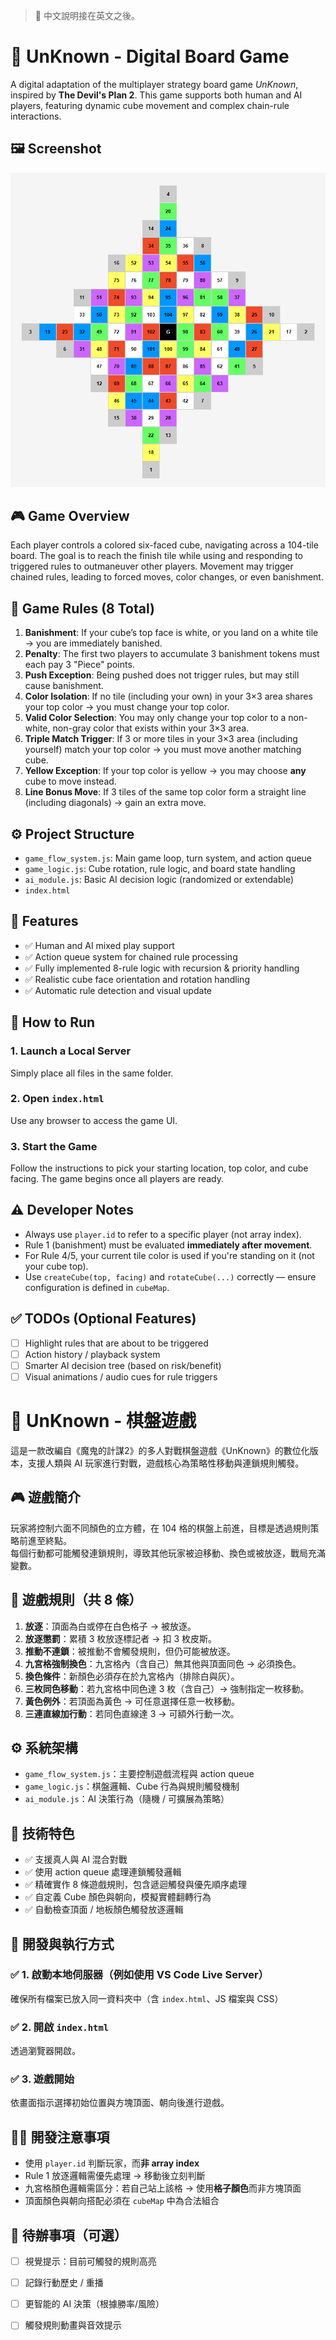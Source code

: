 > 📙 中文說明接在英文之後。

# 🧩 UnKnown - Digital Board Game

A digital adaptation of the multiplayer strategy board game *UnKnown*, inspired by **The Devil's Plan 2**. This game supports both human and AI players, featuring dynamic cube movement and complex chain-rule interactions.

## 🖼️ Screenshot

![Game Screenshot](./unknown.png)

## 🎮 Game Overview

Each player controls a colored six-faced cube, navigating across a 104-tile board. The goal is to reach the finish tile while using and responding to triggered rules to outmaneuver other players. Movement may trigger chained rules, leading to forced moves, color changes, or even banishment.

## 📜 Game Rules (8 Total)

1. **Banishment**: If your cube’s top face is white, or you land on a white tile → you are immediately banished.
2. **Penalty**: The first two players to accumulate 3 banishment tokens must each pay 3 "Piece" points.
3. **Push Exception**: Being pushed does not trigger rules, but may still cause banishment.
4. **Color Isolation**: If no tile (including your own) in your 3×3 area shares your top color → you must change your top color.
5. **Valid Color Selection**: You may only change your top color to a non-white, non-gray color that exists within your 3×3 area.
6. **Triple Match Trigger**: If 3 or more tiles in your 3×3 area (including yourself) match your top color → you must move another matching cube.
7. **Yellow Exception**: If your top color is yellow → you may choose **any** cube to move instead.
8. **Line Bonus Move**: If 3 tiles of the same top color form a straight line (including diagonals) → gain an extra move.

## ⚙️ Project Structure

- `game_flow_system.js`: Main game loop, turn system, and action queue
- `game_logic.js`: Cube rotation, rule logic, and board state handling
- `ai_module.js`: Basic AI decision logic (randomized or extendable)
- `index.html`

## 🧠 Features

- ✅ Human and AI mixed play support
- ✅ Action queue system for chained rule processing
- ✅ Fully implemented 8-rule logic with recursion & priority handling
- ✅ Realistic cube face orientation and rotation handling
- ✅ Automatic rule detection and visual update

## 🚀 How to Run

### 1. Launch a Local Server
Simply place all files in the same folder.

### 2. Open `index.html`
Use any browser to access the game UI.

### 3. Start the Game
Follow the instructions to pick your starting location, top color, and cube facing. The game begins once all players are ready.
## ⚠️ Developer Notes

- Always use `player.id` to refer to a specific player (not array index).
- Rule 1 (banishment) must be evaluated **immediately after movement**.
- For Rule 4/5, your current tile color is used if you're standing on it (not your cube top).
- Use `createCube(top, facing)` and `rotateCube(...)` correctly — ensure configuration is defined in `cubeMap`.

## ✅ TODOs (Optional Features)

- [ ] Highlight rules that are about to be triggered
- [ ] Action history / playback system
- [ ] Smarter AI decision tree (based on risk/benefit)
- [ ] Visual animations / audio cues for rule triggers

# 🧩 UnKnown - 棋盤遊戲

這是一款改編自《魔鬼的計謀2》的多人對戰棋盤遊戲《UnKnown》的數位化版本，支援人類與 AI 玩家進行對戰，遊戲核心為策略性移動與連鎖規則觸發。

## 🎮 遊戲簡介

玩家將控制六面不同顏色的立方體，在 104 格的棋盤上前進，目標是透過規則策略前進至終點。  
每個行動都可能觸發連鎖規則，導致其他玩家被迫移動、換色或被放逐，戰局充滿變數。

## 🧠 遊戲規則（共 8 條）

1. **放逐**：頂面為白或停在白色格子 → 被放逐。
2. **放逐懲罰**：累積 3 枚放逐標記者 → 扣 3 枚皮斯。
3. **推動不連鎖**：被推動不會觸發規則，但仍可能被放逐。
4. **九宮格強制換色**：九宮格內（含自己）無其他與頂面同色 → 必須換色。
5. **換色條件**：新顏色必須存在於九宮格內（排除白與灰）。
6. **三枚同色移動**：若九宮格中同色達 3 枚（含自己）→ 強制指定一枚移動。
7. **黃色例外**：若頂面為黃色 → 可任意選擇任意一枚移動。
8. **三連直線加行動**：若同色直線達 3 → 可額外行動一次。

## ⚙️ 系統架構

- `game_flow_system.js`：主要控制遊戲流程與 action queue
- `game_logic.js`：棋盤邏輯、Cube 行為與規則觸發機制
- `ai_module.js`：AI 決策行為（隨機 / 可擴展為策略）

## 🧪 技術特色

- ✅ 支援真人與 AI 混合對戰
- ✅ 使用 action queue 處理連鎖觸發邏輯
- ✅ 精確實作 8 條遊戲規則，包含遞迴觸發與優先順序處理
- ✅ 自定義 Cube 顏色與朝向，模擬實體翻轉行為
- ✅ 自動檢查頂面 / 地板顏色觸發放逐邏輯

## 🚀 開發與執行方式

### ✅ 1. 啟動本地伺服器（例如使用 VS Code Live Server）
確保所有檔案已放入同一資料夾中（含 `index.html`、JS 檔案與 CSS）

### ✅ 2. 開啟 `index.html`
透過瀏覽器開啟。

### ✅ 3. 遊戲開始
依畫面指示選擇初始位置與方塊頂面、朝向後進行遊戲。

## 👨‍💻 開發注意事項

- 使用 `player.id` 判斷玩家，而**非 array index**
- Rule 1 放逐邏輯需優先處理 → 移動後立刻判斷
- 九宮格顏色邏輯需區分：若自己站上該格 → 使用**格子顏色**而非方塊頂面
- 頂面顏色與朝向搭配必須在 `cubeMap` 中為合法組合

## 📁 待辦事項（可選）

- [ ] 視覺提示：目前可觸發的規則高亮
- [ ] 記錄行動歷史 / 重播
- [ ] 更智能的 AI 決策（根據勝率/風險）
- [ ] 觸發規則動畫與音效提示






